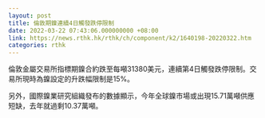 ```yaml
---
layout: post
title: 倫敦期鎳連續4日觸發跌停限制
date: 2022-03-22 07:43:06.000000000 +08:00
link: https://news.rthk.hk/rthk/ch/component/k2/1640198-20220322.htm
categories: rthk
---
```


倫敦金屬交易所指標期鎳合約跌至每噸31380美元，連續第4日觸發跌停限制。交易所現時為鎳設定的升跌幅限制是15%。

另外，國際鎳業研究組織發布的數據顯示，今年全球鎳市場或出現15.71萬噸供應短缺，去年就過剩10.37萬噸。
